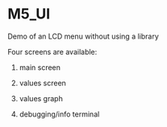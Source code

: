 # M5_UI
Demo of an LCD menu without using a library

Four screens are available:

1. main screen

2. values screen

3. values graph

4. debugging/info terminal

